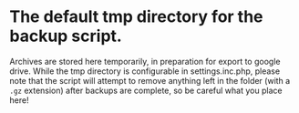 # The default tmp directory for the backup script.

Archives are stored here temporarily, in preparation for export to google drive.
While the tmp directory is configurable in settings.inc.php, please note that 
the script will attempt to remove anything left in the folder (with a `.gz` 
extension) after backups are complete, so be careful what you place here!
